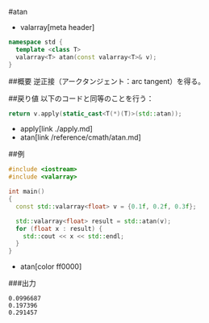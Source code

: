 #atan
* valarray[meta header]

```cpp
namespace std {
  template <class T>
  valarray<T> atan(const valarray<T>& v);
}
```

##概要
逆正接（アークタンジェント：arc tangent）を得る。


##戻り値
以下のコードと同等のことを行う：

```cpp
return v.apply(static_cast<T(*)(T)>(std::atan));
```
* apply[link ./apply.md]
* atan[link /reference/cmath/atan.md]


##例
```cpp
#include <iostream>
#include <valarray>

int main()
{
  const std::valarray<float> v = {0.1f, 0.2f, 0.3f};

  std::valarray<float> result = std::atan(v);
  for (float x : result) {
    std::cout << x << std::endl;
  }
}
```
* atan[color ff0000]

###出力
```
0.0996687
0.197396
0.291457
```



